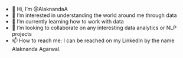 - 👋 Hi, I’m @AlaknandaA
- 👀 I’m interested in understanding the world around me through data
- 🌱 I’m currently learning how to work with data
- 💞️ I’m looking to collaborate on any interesting data analytics or NLP projects
- 📫 How to reach me: I can be reached on my LinkedIn by the name Alaknanda Agarwal.

<!---
AlaknandaA/AlaknandaA is a ✨ special ✨ repository because its `README.md` (this file) appears on your GitHub profile.
You can click the Preview link to take a look at your changes.
--->
